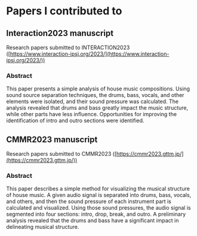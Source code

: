 # Papers I contributed to

## Interaction2023 manuscript

Research papers submitted to INTERACTION2023 ([https://www.interaction-ipsj.org/2023/](https://www.interaction-ipsj.org/2023/))

### Abstract

This paper presents a simple analysis of house music compositions. Using sound source separation techniques, the drums, bass, vocals, and other elements were isolated, and their sound pressure was calculated. The analysis revealed that drums and bass greatly impact the music structure, while other parts have less influence. Opportunities for improving the identification of intro and outro sections were identified.

## CMMR2023 manuscript

Research papers submitted to CMMR2023 ([https://cmmr2023.gttm.jp/](https://cmmr2023.gttm.jp/))

### Abstract

This paper describes a simple method for visualizing the musical structure of house music. A given audio signal is separated into drums, bass, vocals, and others, and then the sound pressure of each instrument part is calculated and visualized. Using those sound pressures, the audio signal is segmented into four sections: intro, drop, break, and outro. A preliminary analysis revealed that the drums and bass have a significant impact in delineating musical structure.
